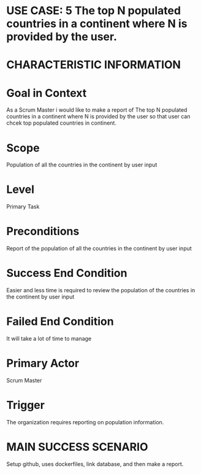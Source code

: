 # USE CASE: 5 The top N populated countries in a continent where N is provided by the user.

# CHARACTERISTIC INFORMATION

# Goal in Context
As a Scrum Master i would like to make a report of The top N populated countries in a continent where N is provided by the user so that user can chcek top populated countries in continent.

# Scope
Population of all the countries in the continent by user input

# Level
Primary Task

# Preconditions
Report of the population of all the countries in the continent by user input

# Success End Condition
Easier and less time is required to review the population of the countries in the continent by user input

# Failed End Condition
It will take a lot of time to manage

# Primary Actor
Scrum Master

# Trigger
The organization requires reporting on population information.

# MAIN SUCCESS SCENARIO
Setup github, uses dockerfiles, link database, and then make a report.

